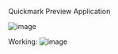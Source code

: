 Quickmark Preview Application

![image](https://github.com/Santpal1/gdsc_frontend_quickmark/assets/115009945/3ef548a6-ee5d-46b9-901b-1c4ce9bb73fc)

Working:
![image](https://github.com/Santpal1/gdsc_frontend_quickmark/assets/115009945/ab2c54e8-9d0a-43d0-99e6-8069ba76fb84)
